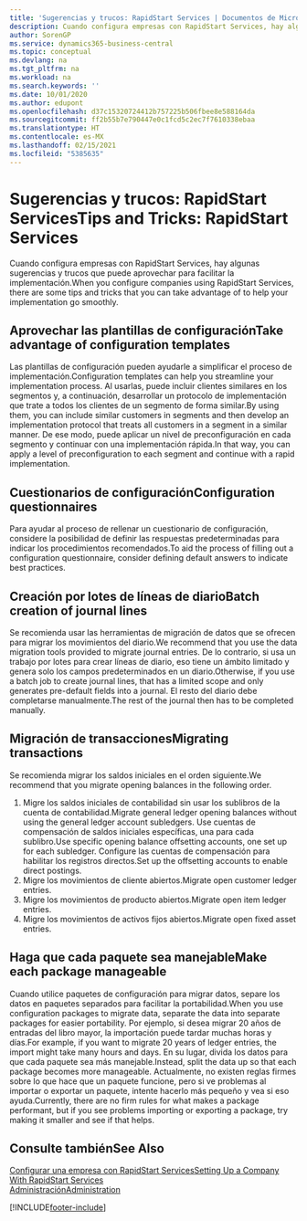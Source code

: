 ```yaml
---
title: 'Sugerencias y trucos: RapidStart Services | Documentos de Microsoft'
description: Cuando configura empresas con RapidStart Services, hay algunas sugerencias y trucos que puede aprovechar para facilitar la implementación.
author: SorenGP
ms.service: dynamics365-business-central
ms.topic: conceptual
ms.devlang: na
ms.tgt_pltfrm: na
ms.workload: na
ms.search.keywords: ''
ms.date: 10/01/2020
ms.author: edupont
ms.openlocfilehash: d37c15320724412b757225b506fbee8e588164da
ms.sourcegitcommit: ff2b55b7e790447e0c1fcd5c2ec7f7610338ebaa
ms.translationtype: HT
ms.contentlocale: es-MX
ms.lasthandoff: 02/15/2021
ms.locfileid: "5385635"
---
```

# <a name="tips-and-tricks-rapidstart-services"></a><span data-ttu-id="a7e2f-103">Sugerencias y trucos: RapidStart Services</span><span class="sxs-lookup"><span data-stu-id="a7e2f-103">Tips and Tricks: RapidStart Services</span></span>

<span data-ttu-id="a7e2f-104">Cuando configura empresas con RapidStart Services, hay algunas sugerencias y trucos que puede aprovechar para facilitar la implementación.</span><span class="sxs-lookup"><span data-stu-id="a7e2f-104">When you configure companies using RapidStart Services, there are some tips and tricks that you can take advantage of to help your implementation go smoothly.</span></span>  

## <a name="take-advantage-of-configuration-templates"></a><span data-ttu-id="a7e2f-105">Aprovechar las plantillas de configuración</span><span class="sxs-lookup"><span data-stu-id="a7e2f-105">Take advantage of configuration templates</span></span>

<span data-ttu-id="a7e2f-106">Las plantillas de configuración pueden ayudarle a simplificar el proceso de implementación.</span><span class="sxs-lookup"><span data-stu-id="a7e2f-106">Configuration templates can help you streamline your implementation process.</span></span> <span data-ttu-id="a7e2f-107">Al usarlas, puede incluir clientes similares en los segmentos y, a continuación, desarrollar un protocolo de implementación que trate a todos los clientes de un segmento de forma similar.</span><span class="sxs-lookup"><span data-stu-id="a7e2f-107">By using them, you can include similar customers in segments and then develop an implementation protocol that treats all customers in a segment in a similar manner.</span></span> <span data-ttu-id="a7e2f-108">De ese modo, puede aplicar un nivel de preconfiguración en cada segmento y continuar con una implementación rápida.</span><span class="sxs-lookup"><span data-stu-id="a7e2f-108">In that way, you can apply a level of preconfiguration to each segment and continue with a rapid implementation.</span></span>  

## <a name="configuration-questionnaires"></a><span data-ttu-id="a7e2f-109">Cuestionarios de configuración</span><span class="sxs-lookup"><span data-stu-id="a7e2f-109">Configuration questionnaires</span></span>

<span data-ttu-id="a7e2f-110">Para ayudar al proceso de rellenar un cuestionario de configuración, considere la posibilidad de definir las respuestas predeterminadas para indicar los procedimientos recomendados.</span><span class="sxs-lookup"><span data-stu-id="a7e2f-110">To aid the process of filling out a configuration questionnaire, consider defining default answers to indicate best practices.</span></span>  

## <a name="batch-creation-of-journal-lines"></a><span data-ttu-id="a7e2f-111">Creación por lotes de líneas de diario</span><span class="sxs-lookup"><span data-stu-id="a7e2f-111">Batch creation of journal lines</span></span>

<span data-ttu-id="a7e2f-112">Se recomienda usar las herramientas de migración de datos que se ofrecen para migrar los movimientos del diario.</span><span class="sxs-lookup"><span data-stu-id="a7e2f-112">We recommend that you use the data migration tools provided to migrate journal entries.</span></span> <span data-ttu-id="a7e2f-113">De lo contrario, si usa un trabajo por lotes para crear líneas de diario, eso tiene un ámbito limitado y genera solo los campos predeterminados en un diario.</span><span class="sxs-lookup"><span data-stu-id="a7e2f-113">Otherwise, if you use a batch job to create journal lines, that has a limited scope and only generates pre-default fields into a journal.</span></span> <span data-ttu-id="a7e2f-114">El resto del diario debe completarse manualmente.</span><span class="sxs-lookup"><span data-stu-id="a7e2f-114">The rest of the journal then has to be completed manually.</span></span>  

## <a name="migrating-transactions"></a><span data-ttu-id="a7e2f-115">Migración de transacciones</span><span class="sxs-lookup"><span data-stu-id="a7e2f-115">Migrating transactions</span></span>

<span data-ttu-id="a7e2f-116">Se recomienda migrar los saldos iniciales en el orden siguiente.</span><span class="sxs-lookup"><span data-stu-id="a7e2f-116">We recommend that you migrate opening balances in the following order.</span></span> <!--Be aware that you cannot insert ledger entries directly. Instead you must use journals to post the journal lines-->

1. <span data-ttu-id="a7e2f-117">Migre los saldos iniciales de contabilidad sin usar los sublibros de la cuenta de contabilidad.</span><span class="sxs-lookup"><span data-stu-id="a7e2f-117">Migrate general ledger opening balances without using the general ledger account subledgers.</span></span> <span data-ttu-id="a7e2f-118">Use cuentas de compensación de saldos iniciales específicas, una para cada sublibro.</span><span class="sxs-lookup"><span data-stu-id="a7e2f-118">Use specific opening balance offsetting accounts, one set up for each subledger.</span></span> <span data-ttu-id="a7e2f-119">Configure las cuentas de compensación para habilitar los registros directos.</span><span class="sxs-lookup"><span data-stu-id="a7e2f-119">Set up the offsetting accounts to enable direct postings.</span></span>  
2. <span data-ttu-id="a7e2f-120">Migre los movimientos de cliente abiertos.</span><span class="sxs-lookup"><span data-stu-id="a7e2f-120">Migrate open customer ledger entries.</span></span>  <!--work on these-->
3. <span data-ttu-id="a7e2f-121">Migre los movimientos de producto abiertos.</span><span class="sxs-lookup"><span data-stu-id="a7e2f-121">Migrate open item ledger entries.</span></span>  
4. <span data-ttu-id="a7e2f-122">Migre los movimientos de activos fijos abiertos.</span><span class="sxs-lookup"><span data-stu-id="a7e2f-122">Migrate open fixed asset entries.</span></span>  

## <a name="make-each-package-manageable"></a><span data-ttu-id="a7e2f-123">Haga que cada paquete sea manejable</span><span class="sxs-lookup"><span data-stu-id="a7e2f-123">Make each package manageable</span></span>

<span data-ttu-id="a7e2f-124">Cuando utilice paquetes de configuración para migrar datos, separe los datos en paquetes separados para facilitar la portabilidad.</span><span class="sxs-lookup"><span data-stu-id="a7e2f-124">When you use configuration packages to migrate data, separate the data into separate packages for easier portability.</span></span> <span data-ttu-id="a7e2f-125">Por ejemplo, si desea migrar 20 años de entradas del libro mayor, la importación puede tardar muchas horas y días.</span><span class="sxs-lookup"><span data-stu-id="a7e2f-125">For example, if you want to migrate 20 years of ledger entries, the import might take many hours and days.</span></span> <span data-ttu-id="a7e2f-126">En su lugar, divida los datos para que cada paquete sea más manejable.</span><span class="sxs-lookup"><span data-stu-id="a7e2f-126">Instead, split the data up so that each package becomes more manageable.</span></span> <span data-ttu-id="a7e2f-127">Actualmente, no existen reglas firmes sobre lo que hace que un paquete funcione, pero si ve problemas al importar o exportar un paquete, intente hacerlo más pequeño y vea si eso ayuda.</span><span class="sxs-lookup"><span data-stu-id="a7e2f-127">Currently, there are no firm rules for what makes a package performant, but if you see problems importing or exporting a package, try making it smaller and see if that helps.</span></span>  

## <a name="see-also"></a><span data-ttu-id="a7e2f-128">Consulte también</span><span class="sxs-lookup"><span data-stu-id="a7e2f-128">See Also</span></span>

[<span data-ttu-id="a7e2f-129">Configurar una empresa con RapidStart Services</span><span class="sxs-lookup"><span data-stu-id="a7e2f-129">Setting Up a Company With RapidStart Services</span></span>](admin-set-up-a-company-with-rapidstart.md)  
[<span data-ttu-id="a7e2f-130">Administración</span><span class="sxs-lookup"><span data-stu-id="a7e2f-130">Administration</span></span>](admin-setup-and-administration.md)  


[!INCLUDE[footer-include](includes/footer-banner.md)]